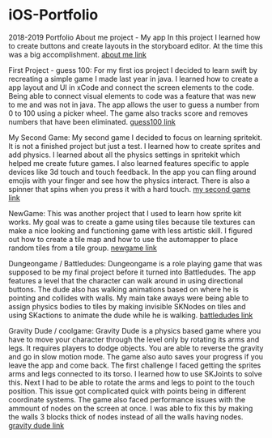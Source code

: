 # iOS-Portfolio
2018-2019 Portfolio
About me project - My app In this project I learned how to create buttons and create layouts in the storyboard editor. At the time this was a big accomplishment. [about me link](https://github.com/NathanielLudwig/myfirstapp)

First Project - guess 100: For my first ios project I decided to learn swift by recreating a simple game I made last year in java. I learned how to create a app layout and UI in xCode and connect the screen elements to the code. Being able to connect visual elements to code was a feature that was new to me and was not in java. The app allows the user to guess a number from 0 to 100 using a picker wheel. The game also tracks score and removes numbers that have been eliminated.
[guess100 link](https://github.com/NathanielLudwig/guess100)

My Second Game: My second game I decided to focus on learning spritekit. It is not a finished project but just a test. I learned how to create sprites and add physics. I learned about all the physics settings in spritekit which helped me create future games. I also learned features specific to apple devices like 3d touch and touch feedback. In the app you can fling around emojis with your finger and see how the physics interact. There is also a spinner that spins when you press it with a hard touch. [my second game link](https://github.com/NathanielLudwig/mysecondgame)

NewGame: This was another project that I used to learn how sprite kit works. My goal was to create a game using tiles because tile textures can make a nice looking and functioning game with less artistic skill. I figured out how to create a tile map and how to use the automapper to place random tiles from a tile group. [newgame link](https://github.com/NathanielLudwig/newgame)

Dungeongame / Battledudes: Dungeongame is a role playing game that was supposed to be my final project before it turned into Battledudes. The app features a level that the character can walk around in using directional buttons. The dude also has walking animations based on where he is pointing and collides with walls. My main take aways were being able to assign physics bodies to tiles by making invisible SKNodes on tiles and using SKactions to animate the dude while he is walking.
[battledudes link](https://github.com/NathanielLudwig/battledudes)

Gravity Dude / coolgame: Gravity Dude is a physics based game where you have to move your character through the level only by rotating its arms and legs. It requires players to dodge objects. You are able to reverse the gravity and go in slow motion mode. The game also auto saves your progress if you leave the app and come back. The first challenge I faced getting the sprites arms and legs connected to its torso. I learned how to use SKJoints to solve this. Next I had to be able to rotate the arms and legs to point to the touch position. This issue got complicated quick with points being in different coordinate systems. The game also faced performance issues with the ammount of nodes on the screen at once. I was able to fix this by making the walls 3 blocks thick of nodes instead of all the walls having nodes.
[gravity dude link](https://github.com/NathanielLudwig/Gravity-Dude)
